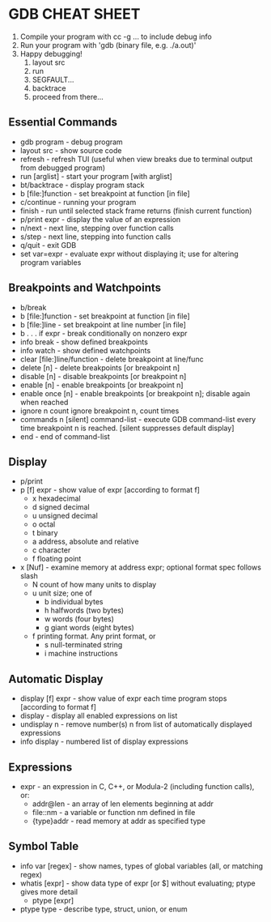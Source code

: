 # GDB CHEAT SHEET

1. Compile your program with cc -g ... to include debug info
2. Run your program with 'gdb (binary file, e.g. ./a.out)'
3. Happy debugging!
   1. layout src
   2. run
   3. SEGFAULT...
   4. backtrace
   5. proceed from there...

## Essential Commands

* gdb program - debug program
* layout src - show source code
* refresh - refresh TUI (useful when view breaks due to terminal output from debugged program)
* run [arglist] - start your program [with arglist]
* bt/backtrace - display program stack
* b [file:]function - set breakpoint at function [in file]
* c/continue - running your program
* finish - run until selected stack frame returns (finish current function)
* p/print expr - display the value of an expression
* n/next - next line, stepping over function calls
* s/step - next line, stepping into function calls
* q/quit - exit GDB
* set var=expr - evaluate expr without displaying it; use for altering program variables

## Breakpoints and Watchpoints

* b/break
* b [file:]function - set breakpoint at function [in file]
* b [file:]line - set breakpoint at line number [in file]
* b . . . if expr - break conditionally on nonzero expr
* info break - show defined breakpoints
* info watch - show defined watchpoints
* clear [file:]line/function - delete breakpoint at line/func
* delete [n] - delete breakpoints [or breakpoint n]
* disable [n] - disable breakpoints [or breakpoint n]
* enable [n] - enable breakpoints [or breakpoint n]
* enable once [n] - enable breakpoints [or breakpoint n]; disable again when reached
* ignore n count ignore breakpoint n, count times
* commands n [silent] command-list - execute GDB command-list every time breakpoint n is reached. [silent suppresses default display]
* end - end of command-list

## Display

* p/print
* p [f] expr - show value of expr [according to format f]
  * x hexadecimal
  * d signed decimal
  * u unsigned decimal
  * o octal
  * t binary
  * a address, absolute and relative
  * c character
  * f floating point
* x [Nuf] - examine memory at address expr; optional format spec follows slash
  * N count of how many units to display
  * u unit size; one of
    * b individual bytes
    * h halfwords (two bytes)
    * w words (four bytes)
    * g giant words (eight bytes)
  * f printing format. Any print format, or
    * s null-terminated string
    * i machine instructions

## Automatic Display

* display [f] expr - show value of expr each time program stops [according to format f]
* display - display all enabled expressions on list
* undisplay n - remove number(s) n from list of automatically displayed expressions
* info display - numbered list of display expressions

## Expressions

* expr - an expression in C, C++, or Modula-2 (including function calls), or:
  * addr@len - an array of len elements beginning at addr
  * file::nm - a variable or function nm defined in file
  * {type}addr - read memory at addr as specified type

## Symbol Table

* info var [regex] - show names, types of global variables (all, or matching regex)
* whatis [expr] - show data type of expr [or $] without evaluating; ptype gives more detail
  * ptype [expr]
* ptype type - describe type, struct, union, or enum
